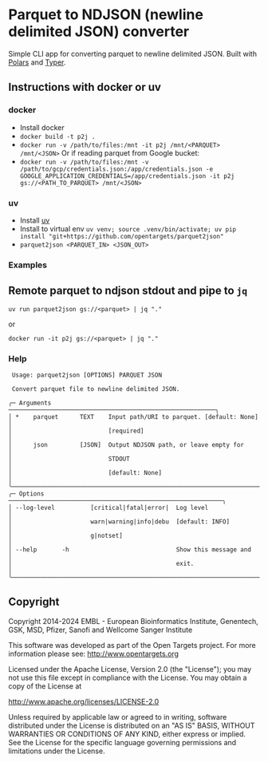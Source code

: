 # Parquet to NDJSON (newline delimited JSON) converter

Simple CLI app for converting parquet to newline delimited JSON. Built with [Polars](https://docs.pola.rs/) and [Typer](https://typer.tiangolo.com/).

## Instructions with docker or uv
### docker
- Install docker
- `docker build -t p2j .`
- `docker run -v /path/to/files:/mnt -it p2j /mnt/<PARQUET> /mnt/<JSON>`
Or if reading parquet from Google bucket:
- `docker run -v /path/to/files:/mnt -v /path/to/gcp/credentials.json:/app/credentials.json -e GOOGLE_APPLICATION_CREDENTIALS=/app/credentials.json -it p2j gs://<PATH_TO_PARQUET> /mnt/<JSON>`


### uv
- Install [uv](https://docs.astral.sh/uv/getting-started/installation/)
- Install to virtual env `uv venv; source .venv/bin/activate; uv pip install "git+https://github.com/opentargets/parquet2json"` 
- `parquet2json <PARQUET_IN> <JSON_OUT>`

### Examples
## Remote parquet to ndjson stdout and pipe to `jq`
```
uv run parquet2json gs://<parquet> | jq "."
```
or
```
docker run -it p2j gs://<parquet> | jq "."
```

### Help
```
 Usage: parquet2json [OPTIONS] PARQUET JSON

 Convert parquet file to newline delimited JSON.                           
                                                                           
╭─ Arguments ──────────────────────────────────────────────────────────╮
│ *    parquet      TEXT    Input path/URI to parquet. [default: None] │
│                           [required]                                 │
│      json         [JSON]  Output NDJSON path, or leave empty for     │
│                           STDOUT                                     │
│                           [default: None]                            │
╰──────────────────────────────────────────────────────────────────────╯
╭─ Options ────────────────────────────────────────────────────────────╮
│ --log-level          [critical|fatal|error|  Log level               │
│                      warn|warning|info|debu  [default: INFO]         │
│                      g|notset]                                       │
│ --help       -h                              Show this message and   │
│                                              exit.                   │
╰──────────────────────────────────────────────────────────────────────╯
```

## Copyright
Copyright 2014-2024 EMBL - European Bioinformatics Institute, Genentech, GSK, MSD, Pfizer, Sanofi and Wellcome Sanger Institute

This software was developed as part of the Open Targets project. For more information please
see: http://www.opentargets.org

Licensed under the Apache License, Version 2.0 (the "License"); you may not use this file except in compliance with the
License. You may obtain a copy of the License at

http://www.apache.org/licenses/LICENSE-2.0

Unless required by applicable law or agreed to in writing, software
distributed under the License is distributed on an "AS IS" BASIS,
WITHOUT WARRANTIES OR CONDITIONS OF ANY KIND, either express or implied.
See the License for the specific language governing permissions and
limitations under the License.